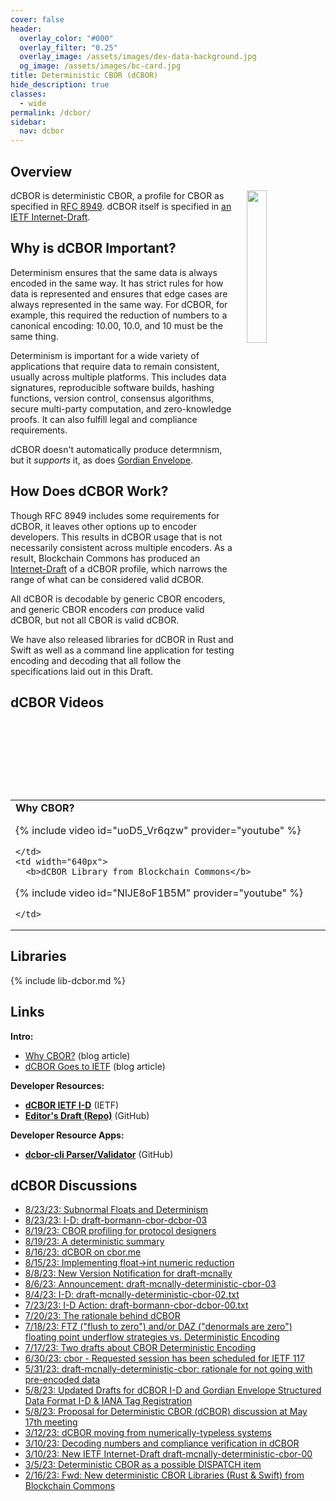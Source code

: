 ```yaml
---
cover: false
header:
  overlay_color: "#000"
  overlay_filter: "0.25"
  overlay_image: /assets/images/dev-data-background.jpg
  og_image: /assets/images/bc-card.jpg
title: Deterministic CBOR (dCBOR)
hide_description: true
classes:
  - wide
permalink: /dcbor/
sidebar:
  nav: dcbor
---
```


## Overview

<a href="/core-stack/"><img src="https://developer.blockchaincommons.com/assets/images/bc-stack-core-dcbor.png" style="float: right; margin-left: 20px;" width="25%"></a>

dCBOR is deterministic CBOR, a profile for CBOR as specified in [RFC
8949](https://www.rfc-editor.org/rfc/rfc8949.html#name-deterministically-encoded-c). dCBOR
itself is specified in [an IETF
Internet-Draft](https://datatracker.ietf.org/doc/draft-mcnally-deterministic-cbor/).

## Why is dCBOR Important?

Determinism ensures that the same data is always encoded in the same
way. It has strict rules for how data is represented and ensures that
edge cases are always represented in the same way. For dCBOR, for
example, this required the reduction of numbers to a canonical
encoding: 10.00, 10.0, and 10 must be the same thing.

Determinism is important for a wide variety of applications that
require data to remain consistent, usually across multiple
platforms. This includes data signatures, reproducible software
builds, hashing functions, version control, consensus algorithms,
secure multi-party computation, and zero-knowledge proofs. It can also
fulfill legal and compliance requirements.

dCBOR doesn't automatically produce determnism, but it _supports_ it,
as does [Gordian Envelope](/envelope/).

## How Does dCBOR Work?

Though RFC 8949 includes some requirements for dCBOR, it leaves other
options up to encoder developers. This results in dCBOR usage that is
not necessarily consistent across multiple encoders. As a result,
Blockchain Commons has produced an
[Internet-Draft](https://datatracker.ietf.org/doc/draft-mcnally-deterministic-cbor/)
of a dCBOR profile, which narrows the range of what can be considered
valid dCBOR.

All dCBOR is decodable by generic CBOR encoders, and generic CBOR
encoders *can* produce valid dCBOR, but not all CBOR is valid dCBOR.

We have also released libraries for dCBOR in Rust and Swift as well as
a command line application for testing encoding and decoding that all
follow the specifications laid out in this Draft.

## dCBOR Videos


<table width="100%">
  <tr>
    <td width="640px">
      <b>Why CBOR?</b>

{% include video id="uoD5_Vr6qzw" provider="youtube" %}

    </td>
    <td width="640px">
      <b>dCBOR Library from Blockchain Commons</b>

{% include video id="NlJE8oF1B5M" provider="youtube" %}

    </td>
  </tr>
</table>

## Libraries

{% include lib-dcbor.md %}

## Links

**Intro:**

* [Why CBOR?](https://www.blockchaincommons.com/introduction/Why-CBOR/) (blog article)
* [dCBOR Goes to IETF](https://www.blockchaincommons.com/specifications/dCBOR-IETF/) (blog article)

**Developer Resources:**

* [**dCBOR IETF I-D**](https://datatracker.ietf.org/doc/draft-mcnally-deterministic-cbor/) (IETF)
* [**Editor's Draft (Repo)**](https://github.com/BlockchainCommons/WIPs-IETF-draft-deterministic-cbor) (GitHub)

**Developer Resource Apps:**

* [**dcbor-cli Parser/Validator**](https://github.com/BlockchainCommons/dcbor-cli) (GitHub)

## dCBOR Discussions

* [8/23/23: Subnormal Floats and Determinism](https://mailarchive.ietf.org/arch/browse/cbor/?gbt=1&index=cCMYMTnL56XEHr4N28ihvuSiC70)
* [8/23/23: I-D: draft-bormann-cbor-dcbor-03](https://mailarchive.ietf.org/arch/browse/cbor/?gbt=1&index=ttHEFxoyEt_alghRULGlsGz1aAw)
* [8/19/23: CBOR profiling for protocol designers](https://mailarchive.ietf.org/arch/browse/cbor/?gbt=1&index=lOwV0RBVb9eiLC1PN9PpgjTwSHs)
* [8/19/23: A deterministic summary](https://mailarchive.ietf.org/arch/browse/cbor/?gbt=1&index=JfOG5zIHBzeVsXem6l6YgMVuoYs)
* [8/16/23: dCBOR on cbor.me](https://mailarchive.ietf.org/arch/browse/cbor/?gbt=1&index=B8CWOhNdPjopvV13C8PeKTzOVWo)
* [8/15/23: Implementing float->int numeric reduction](https://mailarchive.ietf.org/arch/browse/cbor/?gbt=1&index=9s8VA5pfLdfv7Xs3LhwPLhkvI1M)
* [8/8/23: New Version Notification for draft-mcnally](https://mailarchive.ietf.org/arch/browse/cbor/?gbt=1&index=uqLJuY_o8QWmqzDwyrbOgrPsInc)
* [8/6/23: Announcement: draft-mcnally-deterministic-cbor-03](https://mailarchive.ietf.org/arch/browse/cbor/?gbt=1&index=AmYT-P4ZCuD2NJuAoflQ1YLCrOY)
* [8/4/23: I-D: draft-mcnally-deterministic-cbor-02.txt](https://mailarchive.ietf.org/arch/browse/cbor/?gbt=1&index=yW2l8Sj3FkN1Y-mIUPKSEULXm1s)
* [7/23/23: I-D Action: draft-bormann-cbor-dcbor-00.txt](https://mailarchive.ietf.org/arch/browse/cbor/?gbt=1&index=ytaPD8bIz51osYXYMJyjMh6zOa8)
* [7/20/23: The rationale behind dCBOR](https://mailarchive.ietf.org/arch/browse/cbor/?gbt=1&index=4PBVtODXMNT2oZboae9BBNiplJk)
* [7/18/23: FTZ ("flush to zero") and/or DAZ ("denormals are zero") floating point underflow strategies vs. Deterministic Encoding](https://mailarchive.ietf.org/arch/browse/cbor/?gbt=1&index=MBll512W81zsMiEtxYvugDKrVVA)
* [7/17/23: Two drafts about CBOR Deterministic Encoding](https://mailarchive.ietf.org/arch/browse/cbor/?gbt=1&index=OP7-Vq0cUjaS7qpP831lJkCk5BI)
* [6/30/23: cbor - Requested session has been scheduled for IETF 117](https://mailarchive.ietf.org/arch/browse/cbor/?gbt=1&index=X4K-UjBZP6wxxZdWgBYEfCp2vH4)
* [5/31/23: draft-mcnally-deterministic-cbor: rationale for not going with pre-encoded data](https://mailarchive.ietf.org/arch/msg/cbor/X4K-UjBZP6wxxZdWgBYEfCp2vH4/)
* [5/8/23: Updated Drafts for dCBOR I-D and Gordian Envelope Structured Data Format I-D & IANA Tag Registration](https://mailarchive.ietf.org/arch/msg/cbor/DOUxXB-IMTPtvDeGh13ob-IjJsE/)
* [5/8/23:  Proposal for Deterministic CBOR (dCBOR) discussion at May 17th meeting](https://mailarchive.ietf.org/arch/msg/cbor/G1oXN5DlSpAt7TI5re-fb1lL69I/)
* [3/12/23: dCBOR moving from numerically-typeless systems](https://mailarchive.ietf.org/arch/msg/cbor/aiGvqw1-sQWJ4pXY3zzQuWwNVzE/)
* [3/10/23: Decoding numbers and compliance verification in dCBOR](https://mailarchive.ietf.org/arch/msg/cbor/LUQ0lMaAA1ADGuRtb1VLahnlQUg/)
* [3/10/23: New IETF Internet-Draft draft-mcnally-deterministic-cbor-00](https://mailarchive.ietf.org/arch/msg/cbor/fnz_F5lQNiDiTJFAaJGB3YJdPik/)
* [3/5/23: Deterministic CBOR as a possible DISPATCH item](https://mailarchive.ietf.org/arch/msg/cbor/qMAOUa8-wIZn5Ts2_53VunGu7Co/)
* [2/16/23: Fwd: New deterministic CBOR Libraries (Rust & Swift) from Blockchain Commons](https://mailarchive.ietf.org/arch/msg/cbor/l7nzQHFjfpK9nfBOHiQ1L-Rr558/)
